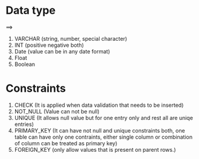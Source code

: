 # Data type
==> 
1. VARCHAR (string, number, special character)
2. INT (positive negative both)
3. Date (value can be in any date format)
4. Float
5. Boolean


# Constraints
1. CHECK (It is applied when data validation that needs to be inserted)
2. NOT_NULL (Value can not be null)
3. UNIQUE (It allows null value but for one entry only and rest all are uniqe entries)
4. PRIMARY_KEY (It can have not null and unique constraints both, one table can have only one contraints, either single column or combination of column can be treated as primary key)
5. FOREIGN_KEY (only allow values that is present on parent rows.)
